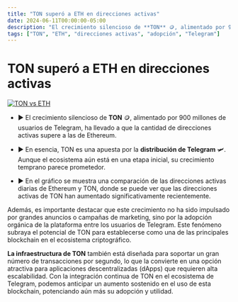 ```yaml
---
title: "TON superó a ETH en direcciones activas"
date: 2024-06-11T00:00:00-05:00
description: "El crecimiento silencioso de **TON** 🪙, alimentado por 900 millones de usuarios de Telegram, ha llevado a que la cantidad de direcciones activas supere a las de Ethereum"
tags: ["TON", "ETH", "direcciones activas", "adopción", "Telegram"]
---
```

# TON superó a ETH en direcciones activas

[![TON vs ETH](/ton_vs_eth.png)](https://t.me/ton_sudamerica)

- ▶ El crecimiento silencioso de **TON** 🪙, alimentado por 900 millones de usuarios de Telegram, ha llevado a que la cantidad de direcciones activas supere a las de Ethereum.

- ▶ En esencia, TON es una apuesta por la **distribución de Telegram** 🛩. Aunque el ecosistema aún está en una etapa inicial, su crecimiento temprano parece prometedor.

- ▶ En el gráfico se muestra una comparación de las direcciones activas diarias de Ethereum y TON, donde se puede ver que las direcciones activas de TON han aumentado significativamente recientemente.

Además, es importante destacar que este crecimiento no ha sido impulsado por grandes anuncios o campañas de marketing, sino por la adopción orgánica de la plataforma entre los usuarios de Telegram. Este fenómeno subraya el potencial de TON para establecerse como una de las principales blockchain en el ecosistema criptográfico.

**La infraestructura de TON** también está diseñada para soportar un gran número de transacciones por segundo, lo que la convierte en una opción atractiva para aplicaciones descentralizadas (dApps) que requieren alta escalabilidad. Con la integración continua de TON en el ecosistema de Telegram, podemos anticipar un aumento sostenido en el uso de esta blockchain, potenciando aún más su adopción y utilidad.